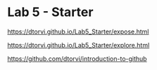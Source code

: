 # Lab 5 - Starter
https://dtorvi.github.io/Lab5_Starter/expose.html

https://dtorvi.github.io/Lab5_Starter/explore.html

https://github.com/dtorvi/introduction-to-github
